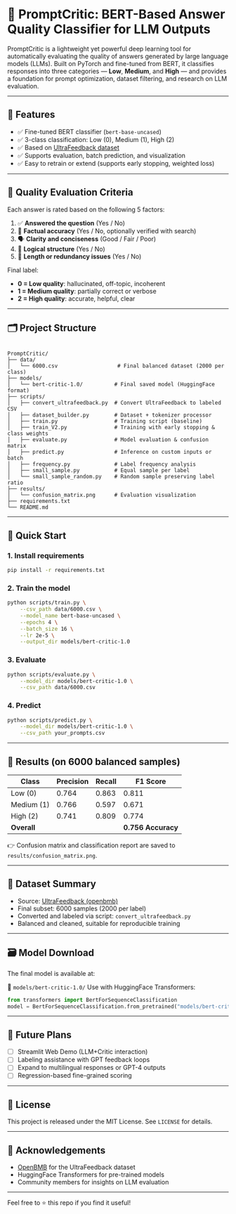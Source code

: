 # 🤖 PromptCritic: BERT-Based Answer Quality Classifier for LLM Outputs

PromptCritic is a lightweight yet powerful deep learning tool for automatically evaluating the quality of answers generated by large language models (LLMs). Built on PyTorch and fine-tuned from BERT, it classifies responses into three categories — **Low**, **Medium**, and **High** — and provides a foundation for prompt optimization, dataset filtering, and research on LLM evaluation.

---

## 📌 Features

- ✅ Fine-tuned BERT classifier (`bert-base-uncased`)
- ✅ 3-class classification: Low (0), Medium (1), High (2)
- ✅ Based on [UltraFeedback dataset](https://huggingface.co/datasets/openbmb/UltraFeedback)
- ✅ Supports evaluation, batch prediction, and visualization
- ✅ Easy to retrain or extend (supports early stopping, weighted loss)

---

## 🧠 Quality Evaluation Criteria

Each answer is rated based on the following 5 factors:

1. ✅ **Answered the question** (Yes / No)  
2. 🧠 **Factual accuracy** (Yes / No, optionally verified with search)  
3. 🗣️ **Clarity and conciseness** (Good / Fair / Poor)  
4. 🧱 **Logical structure** (Yes / No)  
5. 📏 **Length or redundancy issues** (Yes / No)  

Final label:
- **0 = Low quality**: hallucinated, off-topic, incoherent
- **1 = Medium quality**: partially correct or verbose
- **2 = High quality**: accurate, helpful, clear

---

## 🗂 Project Structure

```

PromptCritic/
├── data/
│   └── 6000.csv                   # Final balanced dataset (2000 per class)
├── models/
│   └── bert-critic-1.0/          # Final saved model (HuggingFace format)
├── scripts/
│   ├── convert_ultrafeedback.py  # Convert UltraFeedback to labeled CSV
│   ├── dataset_builder.py        # Dataset + tokenizer processor
│   ├── train.py                  # Training script (baseline)
│   ├── train_V2.py               # Training with early stopping & class weights
│   ├── evaluate.py               # Model evaluation & confusion matrix
│   ├── predict.py                # Inference on custom inputs or batch
│   ├── frequency.py              # Label frequency analysis
│   ├── small_sample.py           # Equal sample per label
│   └── small_sample_random.py    # Random sample preserving label ratio
├── results/
│   └── confusion_matrix.png      # Evaluation visualization 
├── requirements.txt
└── README.md

````

---

## 🧪 Quick Start

### 1. Install requirements
```bash
pip install -r requirements.txt
````

### 2. Train the model

```bash
python scripts/train.py \
    --csv_path data/6000.csv \
    --model_name bert-base-uncased \
    --epochs 4 \
    --batch_size 16 \
    --lr 2e-5 \
    --output_dir models/bert-critic-1.0
```

### 3. Evaluate

```bash
python scripts/evaluate.py \
    --model_dir models/bert-critic-1.0 \
    --csv_path data/6000.csv
```

### 4. Predict

```bash
python scripts/predict.py \
    --model_dir models/bert-critic-1.0 \
    --csv_path your_prompts.csv
```

---

## 🎯 Results (on 6000 balanced samples)

| Class       | Precision | Recall | F1 Score           |
| ----------- | --------- | ------ | ------------------ |
| Low (0)     | 0.764     | 0.863  | 0.811              |
| Medium (1)  | 0.766     | 0.597  | 0.671              |
| High (2)    | 0.741     | 0.809  | 0.774              |
| **Overall** |           |        | **0.756 Accuracy** |

👉 Confusion matrix and classification report are saved to `results/confusion_matrix.png`.

---

## 🧩 Dataset Summary

* Source: [UltraFeedback (openbmb)](https://huggingface.co/datasets/openbmb/UltraFeedback)
* Final subset: 6000 samples (2000 per label)
* Converted and labeled via script: `convert_ultrafeedback.py`
* Balanced and cleaned, suitable for reproducible training

---

## 🗃 Model Download

The final model is available at:

📁 `models/bert-critic-1.0/`
Use with HuggingFace Transformers:

```python
from transformers import BertForSequenceClassification
model = BertForSequenceClassification.from_pretrained("models/bert-critic-1.0")
```

---

## 📌 Future Plans

* [ ] Streamlit Web Demo (LLM+Critic interaction)
* [ ] Labeling assistance with GPT feedback loops
* [ ] Expand to multilingual responses or GPT-4 outputs
* [ ] Regression-based fine-grained scoring

---

## 📜 License

This project is released under the MIT License. See `LICENSE` for details.

---

## 🙏 Acknowledgements

* [OpenBMB](https://github.com/OpenBMB) for the UltraFeedback dataset
* HuggingFace Transformers for pre-trained models
* Community members for insights on LLM evaluation

---

Feel free to ⭐ this repo if you find it useful!
